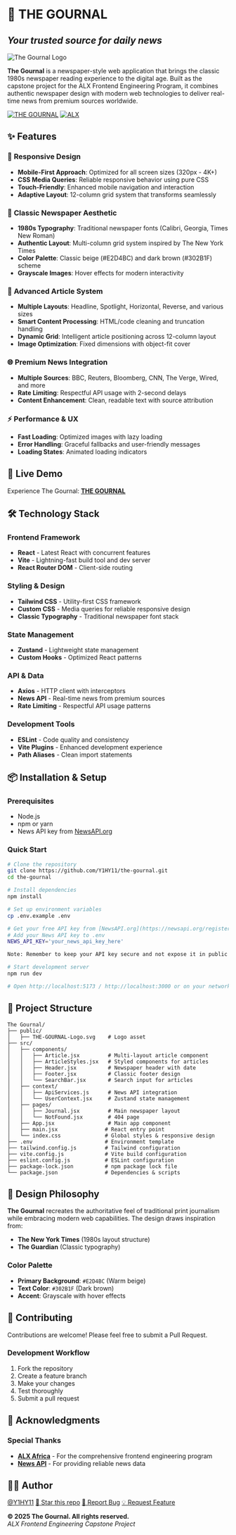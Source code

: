 # 📰 THE GOURNAL

## *Your trusted source for daily news*

![The Gournal Logo](./public/THE-GOURNAL-Logo.svg)

**The Gournal** is a newspaper-style web application that brings the classic 1980s newspaper reading experience to the digital age. Built as the capstone project for the ALX Frontend Engineering Program, it combines authentic newspaper design with modern web technologies to deliver real-time news from premium sources worldwide.

[![THE GOURNAL](https://img.shields.io/badge/THE-GOURNAL-8B4513?style=for-the-badge)](https://the-gournal.vercel.app/)
[![ALX](https://img.shields.io/badge/ALX-Program-DC143C?style=for-the-badge)](https://www.alxafrica.com/)

## ✨ Features

### 📱 **Responsive Design**

- **Mobile-First Approach**: Optimized for all screen sizes (320px - 4K+)
- **CSS Media Queries**: Reliable responsive behavior using pure CSS
- **Touch-Friendly**: Enhanced mobile navigation and interaction
- **Adaptive Layout**: 12-column grid system that transforms seamlessly

### 🎨 **Classic Newspaper Aesthetic**

- **1980s Typography**: Traditional newspaper fonts (Calibri, Georgia, Times New Roman)
- **Authentic Layout**: Multi-column grid system inspired by The New York Times
- **Color Palette**: Classic beige (#E2D4BC) and dark brown (#302B1F) scheme
- **Grayscale Images**: Hover effects for modern interactivity

### 📰 **Advanced Article System**

- **Multiple Layouts**: Headline, Spotlight, Horizontal, Reverse, and various sizes
- **Smart Content Processing**: HTML/code cleaning and truncation handling
- **Dynamic Grid**: Intelligent article positioning across 12-column layout
- **Image Optimization**: Fixed dimensions with object-fit cover

### 🌐 **Premium News Integration**

- **Multiple Sources**: BBC, Reuters, Bloomberg, CNN, The Verge, Wired, and more
- **Rate Limiting**: Respectful API usage with 2-second delays
- **Content Enhancement**: Clean, readable text with source attribution

### ⚡ **Performance & UX**

- **Fast Loading**: Optimized images with lazy loading
- **Error Handling**: Graceful fallbacks and user-friendly messages
- **Loading States**: Animated loading indicators

## 🚀 Live Demo

Experience The Gournal: [**THE GOURNAL**](https://the-gournal.vercel.app/)

## 🛠️ Technology Stack

### **Frontend Framework**

- **React** - Latest React with concurrent features
- **Vite** - Lightning-fast build tool and dev server
- **React Router DOM** - Client-side routing

### **Styling & Design**

- **Tailwind CSS** - Utility-first CSS framework
- **Custom CSS** - Media queries for reliable responsive design
- **Classic Typography** - Traditional newspaper font stack

### **State Management**

- **Zustand** - Lightweight state management
- **Custom Hooks** - Optimized React patterns

### **API & Data**

- **Axios** - HTTP client with interceptors
- **News API** - Real-time news from premium sources
- **Rate Limiting** - Respectful API usage patterns

### **Development Tools**

- **ESLint** - Code quality and consistency
- **Vite Plugins** - Enhanced development experience
- **Path Aliases** - Clean import statements

## 📦 Installation & Setup

### **Prerequisites**

- Node.js
- npm or yarn
- News API key from [NewsAPI.org](https://newsapi.org/)

### **Quick Start**

```bash
# Clone the repository
git clone https://github.com/Y1HY11/the-gournal.git
cd the-gournal

# Install dependencies
npm install

# Set up environment variables
cp .env.example .env

# Get your free API key from [NewsAPI.org](https://newsapi.org/register)
# Add your News API key to .env
NEWS_API_KEY='your_news_api_key_here'

Note: Remember to keep your API key secure and not expose it in public repositories.

# Start development server
npm run dev

# Open http://localhost:5173 / http://localhost:3000 or on your network IP in your browser
```

## 📁 Project Structure

```
The Gournal/
├── public/
│   ├── THE-GOURNAL-Logo.svg    # Logo asset
├── src/
│   ├── components/
│   │   ├── Article.jsx         # Multi-layout article component
│   │   ├── ArticleStyles.jsx   # Styled components for articles
│   │   ├── Header.jsx          # Newspaper header with date
│   │   ├── Footer.jsx          # Classic footer design
│   │   └── SearchBar.jsx       # Search input for articles
│   ├── context/
│   │   ├── ApiServices.js      # News API integration
│   │   └── UserContext.jsx     # Zustand state management
│   ├── pages/
│   │   ├── Journal.jsx         # Main newspaper layout
│   │   └── NotFound.jsx        # 404 page
│   ├── App.jsx                 # Main app component
│   ├── main.jsx               # React entry point
│   └── index.css              # Global styles & responsive design
├── .env                       # Environment template
├── tailwind.config.js         # Tailwind configuration
├── vite.config.js             # Vite build configuration
├── eslint.config.js           # ESLint configuration
├── package-lock.json          # npm package lock file
└── package.json               # Dependencies & scripts
```


## 🎨 Design Philosophy

**The Gournal** recreates the authoritative feel of traditional print journalism while embracing modern web capabilities. The design draws inspiration from:

- **The New York Times** (1980s layout structure)
- **The Guardian** (Classic typography)

### **Color Palette**

- **Primary Background**: `#E2D4BC` (Warm beige)
- **Text Color**: `#302B1F` (Dark brown)
- **Accent**: Grayscale with hover effects

## 🤝 Contributing

Contributions are welcome! Please feel free to submit a Pull Request.

### **Development Workflow**

1. Fork the repository
2. Create a feature branch
3. Make your changes
4. Test thoroughly
5. Submit a pull request

## 🙏 Acknowledgments

### **Special Thanks**

- **[ALX Africa](https://www.alxafrica.com/)** - For the comprehensive frontend engineering program
- **[News API](https://newsapi.org/)** - For providing reliable news data

## 👨‍💻 Author

[@Y1HY11](https://github.com/Y1HY11) 
[🌟 Star this repo](https://github.com/Y1HY11/the-gournal) 
[🐛 Report Bug](https://github.com/Y1HY11/the-gournal/issues) 
[💡 Request Feature](https://github.com/Y1HY11/the-gournal/issues) 

**© 2025 The Gournal. All rights reserved.** <br> *ALX Frontend Engineering Capstone Project*
